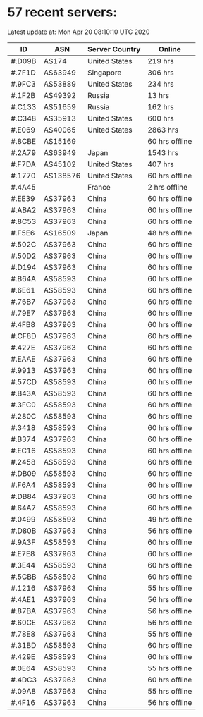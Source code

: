 # 57 recent servers:

Latest update at: Mon Apr 20 08:10:10 UTC 2020

| ID | ASN | Server Country | Online |
| -- | --- | -------------- | ------ |
| #.D09B | AS174 | United States | 219 hrs |
| #.7F1D | AS63949 | Singapore | 306 hrs |
| #.9FC3 | AS53889 | United States | 234 hrs |
| #.1F2B | AS49392 | Russia | 13 hrs |
| #.C133 | AS51659 | Russia | 162 hrs |
| #.C348 | AS35913 | United States | 600 hrs |
| #.E069 | AS40065 | United States | 2863 hrs |
| #.8CBE | AS15169 |  | 60 hrs offline |
| #.2A79 | AS63949 | Japan | 1543 hrs |
| #.F7DA | AS45102 | United States | 407 hrs |
| #.1770 | AS138576 | United States | 60 hrs offline |
| #.4A45 |  | France | 2 hrs offline |
| #.EE39 | AS37963 | China | 60 hrs offline |
| #.ABA2 | AS37963 | China | 60 hrs offline |
| #.8C53 | AS37963 | China | 60 hrs offline |
| #.F5E6 | AS16509 | Japan | 48 hrs offline |
| #.502C | AS37963 | China | 60 hrs offline |
| #.50D2 | AS37963 | China | 60 hrs offline |
| #.D194 | AS37963 | China | 60 hrs offline |
| #.B64A | AS58593 | China | 60 hrs offline |
| #.6E61 | AS58593 | China | 60 hrs offline |
| #.76B7 | AS37963 | China | 60 hrs offline |
| #.79E7 | AS37963 | China | 60 hrs offline |
| #.4FB8 | AS37963 | China | 60 hrs offline |
| #.CF8D | AS37963 | China | 60 hrs offline |
| #.427E | AS37963 | China | 60 hrs offline |
| #.EAAE | AS37963 | China | 60 hrs offline |
| #.9913 | AS37963 | China | 60 hrs offline |
| #.57CD | AS58593 | China | 60 hrs offline |
| #.B43A | AS58593 | China | 60 hrs offline |
| #.3FC0 | AS58593 | China | 60 hrs offline |
| #.280C | AS58593 | China | 60 hrs offline |
| #.3418 | AS58593 | China | 60 hrs offline |
| #.B374 | AS37963 | China | 60 hrs offline |
| #.EC16 | AS58593 | China | 60 hrs offline |
| #.2458 | AS58593 | China | 60 hrs offline |
| #.DB09 | AS58593 | China | 60 hrs offline |
| #.F6A4 | AS58593 | China | 60 hrs offline |
| #.DB84 | AS37963 | China | 60 hrs offline |
| #.64A7 | AS58593 | China | 60 hrs offline |
| #.0499 | AS58593 | China | 49 hrs offline |
| #.D80B | AS37963 | China | 56 hrs offline |
| #.9A3F | AS58593 | China | 60 hrs offline |
| #.E7E8 | AS37963 | China | 60 hrs offline |
| #.3E44 | AS58593 | China | 60 hrs offline |
| #.5CBB | AS58593 | China | 60 hrs offline |
| #.1216 | AS37963 | China | 55 hrs offline |
| #.4AE1 | AS37963 | China | 56 hrs offline |
| #.87BA | AS37963 | China | 56 hrs offline |
| #.60CE | AS37963 | China | 56 hrs offline |
| #.78E8 | AS37963 | China | 55 hrs offline |
| #.31BD | AS58593 | China | 60 hrs offline |
| #.429E | AS58593 | China | 60 hrs offline |
| #.0E64 | AS58593 | China | 55 hrs offline |
| #.4DC3 | AS37963 | China | 60 hrs offline |
| #.09A8 | AS37963 | China | 55 hrs offline |
| #.4F16 | AS37963 | China | 56 hrs offline |

